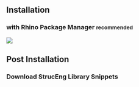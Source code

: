 ## Installation 
### with Rhino Package Manager  <small>recommended</small> 

![](https://user-images.githubusercontent.com/2311941/172725314-50b9c44b-6e56-4fe9-98b7-8c7836ac4053.png)

## Post Installation

### Download StrucEng Library Snippets

